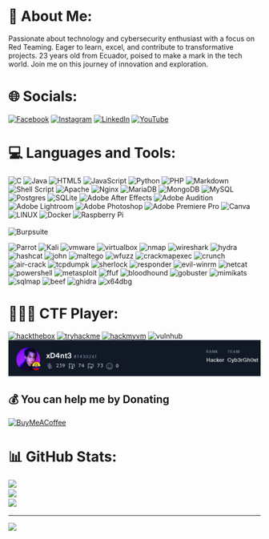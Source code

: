 # 💫 About Me:
Passionate about technology and cybersecurity enthusiast with a focus on Red Teaming. Eager to learn, excel, and contribute to transformative projects. 23 years old from Ecuador, poised to make a mark in the tech world. Join me on this journey of innovation and exploration.


# 🌐 Socials:
[![Facebook](https://img.shields.io/badge/Facebook-%231877F2.svg?logo=Facebook&logoColor=white)](https://facebook.com/andresruizzzzz) [![Instagram](https://img.shields.io/badge/Instagram-%23E4405F.svg?logo=Instagram&logoColor=white)](https://instagram.com/andresruizzzzzz) [![LinkedIn](https://img.shields.io/badge/LinkedIn-%230077B5.svg?logo=linkedin&logoColor=white)](https://linkedin.com/in/alberto-carrasco-ruiz-55458a165) [![YouTube](https://img.shields.io/badge/YouTube-%23FF0000.svg?logo=YouTube&logoColor=white)](https://youtube.com/@xD4nt3) 

# 💻 Languages and Tools:
![C](https://img.shields.io/badge/c-%2300599C.svg?style=for-the-badge&logo=c&logoColor=white) ![Java](https://img.shields.io/badge/java-%23ED8B00.svg?style=for-the-badge&logo=java&logoColor=white) ![HTML5](https://img.shields.io/badge/html5-%23E34F26.svg?style=for-the-badge&logo=html5&logoColor=white) ![JavaScript](https://img.shields.io/badge/javascript-%23323330.svg?style=for-the-badge&logo=javascript&logoColor=%23F7DF1E) ![Python](https://img.shields.io/badge/python-3670A0?style=for-the-badge&logo=python&logoColor=ffdd54) ![PHP](https://img.shields.io/badge/php-%23777BB4.svg?style=for-the-badge&logo=php&logoColor=white) ![Markdown](https://img.shields.io/badge/markdown-%23000000.svg?style=for-the-badge&logo=markdown&logoColor=white) ![Shell Script](https://img.shields.io/badge/shell_script-%23121011.svg?style=for-the-badge&logo=gnu-bash&logoColor=white) ![Apache](https://img.shields.io/badge/apache-%23D42029.svg?style=for-the-badge&logo=apache&logoColor=white) ![Nginx](https://img.shields.io/badge/nginx-%23009639.svg?style=for-the-badge&logo=nginx&logoColor=white) ![MariaDB](https://img.shields.io/badge/MariaDB-003545?style=for-the-badge&logo=mariadb&logoColor=white) ![MongoDB](https://img.shields.io/badge/MongoDB-%234ea94b.svg?style=for-the-badge&logo=mongodb&logoColor=white) ![MySQL](https://img.shields.io/badge/mysql-%2300f.svg?style=for-the-badge&logo=mysql&logoColor=white) ![Postgres](https://img.shields.io/badge/postgres-%23316192.svg?style=for-the-badge&logo=postgresql&logoColor=white) ![SQLite](https://img.shields.io/badge/sqlite-%2307405e.svg?style=for-the-badge&logo=sqlite&logoColor=white) ![Adobe After Effects](https://img.shields.io/badge/Adobe%20After%20Effects-9999FF.svg?style=for-the-badge&logo=Adobe%20After%20Effects&logoColor=white) ![Adobe Audition](https://img.shields.io/badge/Adobe%20Audition-9999FF.svg?style=for-the-badge&logo=Adobe%20Audition&logoColor=white) ![Adobe Lightroom](https://img.shields.io/badge/Adobe%20Lightroom-31A8FF.svg?style=for-the-badge&logo=Adobe%20Lightroom&logoColor=white) ![Adobe Photoshop](https://img.shields.io/badge/adobephotoshop-%2331A8FF.svg?style=for-the-badge&logo=adobephotoshop&logoColor=white) ![Adobe Premiere Pro](https://img.shields.io/badge/Adobe%20Premiere%20Pro-9999FF.svg?style=for-the-badge&logo=Adobe%20Premiere%20Pro&logoColor=white) ![Canva](https://img.shields.io/badge/Canva-%2300C4CC.svg?style=for-the-badge&logo=Canva&logoColor=white) ![LINUX](https://img.shields.io/badge/Linux-FCC624?style=for-the-badge&logo=linux&logoColor=black) ![Docker](https://img.shields.io/badge/docker-%230db7ed.svg?style=for-the-badge&logo=docker&logoColor=white) ![Raspberry Pi](https://img.shields.io/badge/-RaspberryPi-C51A4A?style=for-the-badge&logo=Raspberry-Pi) <br><br>
<img src="https://gitlab.com/uploads/-/system/project/avatar/40090554/kali-burpsuite.png" alt="Burpsuite" width="50" />

<img src="https://upload.wikimedia.org/wikipedia/commons/thumb/4/45/Parrot_Logo.png/506px-Parrot_Logo.png" alt="Parrot" width="50" />
<img src="https://upload.wikimedia.org/wikipedia/commons/thumb/2/2b/Kali-dragon-icon.svg/2048px-Kali-dragon-icon.svg.png" alt="Kali" width="50" />
<img src="https://upload.wikimedia.org/wikipedia/commons/thumb/5/5a/Vmware_workstation_16_icon.svg/2051px-Vmware_workstation_16_icon.svg.png" alt="vmware" width="50" />
<img src="https://cdn.icon-icons.com/icons2/195/PNG/256/VirtualBox_23525.png" alt="virtualbox" width="50" />
<img src="https://nmap.org/images/nmap-logo-256x256.png" alt="nmap" width="50" />
<img src="https://cdn.icon-icons.com/icons2/1508/PNG/512/wireshark_104082.png" alt="wireshark" width="50" />
<img src="https://www.kali.org/tools/hydra/images/hydra-logo.svg" alt="hydra" width="50" />
<img src="https://www.kali.org/tools/hashcat/images/hashcat-logo.svg" alt="hashcat" width="50" />
<img src="https://www.kali.org/tools/john/images/john-logo.svg" alt="john" width="50" />
<img src="https://www.kali.org/tools/maltego/images/maltego-logo.svg" alt="maltego" width="50" />
<img src="https://www.kali.org/tools/wfuzz/images/wfuzz-logo.svg" alt="wfuzz" width="50" />
<img src="https://www.kali.org/tools/crackmapexec/images/crackmapexec-logo.svg" alt="crackmapexec" width="50" />
<img src="https://www.kali.org/tools/crunch/images/crunch-logo.svg" alt="crunch" width="50" />
<img src="https://www.kali.org/tools/aircrack-ng/images/aircrack-ng-logo.svg" alt="air-crack" width="50" />
<img src="https://www.kali.org/tools/tcpdump/images/tcpdump-logo.svg" alt="tcpdumpk" width="50" />
<img src="https://www.kali.org/tools/sherlock/images/sherlock-logo.svg" alt="sherlock" width="50" />
<img src="https://www.kali.org/tools/responder/images/responder-logo.svg" alt="responder" width="50" />
<img src="https://www.kali.org/tools/evil-winrm/images/evil-winrm-logo.svg" alt="evil-winrm" width="50" />
<img src="https://www.kali.org/tools/netcat/images/netcat-logo.svg" alt="netcat" width="50" />
<img src="https://www.kali.org/tools/powershell/images/powershell-logo.svg" alt="powershell" width="50" />
<img src="https://www.kali.org/tools/metasploit-framework/images/metasploit-framework-logo.svg" alt="metasploit" width="50" />
<img src="https://www.kali.org/tools/ffuf/images/ffuf-logo.svg" alt="ffuf" width="50" />
<img src="https://www.kali.org/tools/bloodhound/images/bloodhound-logo.svg" alt="bloodhound" width="50" />
<img src="https://www.kali.org/tools/gobuster/images/gobuster-logo.svg" alt="gobuster" width="50" />
<img src="https://www.kali.org/tools/mimikatz/images/mimikatz-logo.svg" alt="mimikats" width="50" />
<img src="https://www.kali.org/tools/sqlmap/images/sqlmap-logo.svg" alt="sqlmap" width="50" />
<img src="https://www.kali.org/tools/beef-xss/images/beef-xss-logo.svg" alt="beef" width="50" />
<img src="https://www.kali.org/tools/ghidra/images/ghidra-logo.svg" alt="ghidra" width="50" />
<img src="https://avatars.githubusercontent.com/u/7937360?s=280&v=4" alt="x64dbg" width="50" />



# 👨🏻‍💻 CTF Player:
[<img src="https://static-00.iconduck.com/assets.00/hack-the-box-icon-1024x1024-4ufmqn5r.png" alt="hackthebox" width="100"/>](https://app.hackthebox.com/profile/1430261)
[<img src="https://assets.tryhackme.com/img/logo/tryhackme_logo_full.svg" alt="tryhackme" width="100"/>](https://tryhackme.com/p/AndresRuiz.sh)
[<img src="https://hackmyvm.eu/img/logo.png" alt="hackmyvm" width="100"/>](https://hackmyvm.eu/profile/?user=xD4nt3)
<img src="https://avatars.githubusercontent.com/u/14081133?s=280&v=4" alt="vulnhub" width="100" />
<br>
<img src="https://raw.githubusercontent.com/AndresRuizzzzz/blog/master/HTB.png" alt="HTBProfile" width="1000" />



## 💰 You can help me by Donating
  [![BuyMeACoffee](https://img.shields.io/badge/Buy%20Me%20a%20Coffee-ffdd00?style=for-the-badge&logo=buy-me-a-coffee&logoColor=black)](https://buymeacoffee.com/xD4nt3)


# 📊 GitHub Stats:
![](https://github-readme-stats.vercel.app/api?username=AndresRuizzzzz&theme=radical&hide_border=false&include_all_commits=false&count_private=false)<br/>
![](https://github-readme-streak-stats.herokuapp.com/?user=AndresRuizzzzz&theme=radical&hide_border=false)<br/>
![](https://github-readme-stats.vercel.app/api/top-langs/?username=AndresRuizzzzz&theme=radical&hide_border=false&include_all_commits=false&count_private=false&layout=compact)

---
[![](https://visitcount.itsvg.in/api?id=AndresRuizzzzz&icon=0&color=12)](https://visitcount.itsvg.in)

   

  
<!-- Proudly created with GPRM ( https://gprm.itsvg.in ) -->
